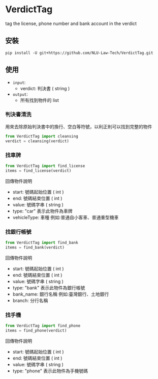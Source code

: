 # VerdictTag
tag the license, phone number and bank account in the verdict
## 安裝
```pip install -U git+https://github.com/NLU-Law-Tech/VerdictTag.git```
## 使用
- `input`: 
    - verdict: 判決書 ( string )
- `output`:
    - 所有找到物件的 list
### 判決書清洗
用來去除原始判決書中的換行、空白等符號，以利正則可以找到完整的物件
```python 
from VerdictTag import cleansing
verdict = cleansing(verdict)
```
### 找車牌
```python 
from VerdictTag import find_license
items = find_license(verdict)
```
回傳物件說明
- start: 號碼起始位置 ( int )
- end: 號碼結束位置 ( int )
- value: 號碼字串 ( string )
- type: "car" 表示此物件為車牌
- vehicleType: 車種 例如:普通自小客車、普通重型機車
### 找銀行帳號
```python 
from VerdictTag import find_bank
items = find_bank(verdict)
```
回傳物件說明
- start: 號碼起始位置 ( int )
- end: 號碼結束位置 ( int )
- value: 號碼字串 ( string )
- type: "bank" 表示此物件為銀行帳號
- bank_name: 銀行名稱 例如:臺灣銀行、土地銀行
- branch: 分行名稱
### 找手機
```python 
from VerdictTag import find_phone
items = find_phone(verdict)
```
回傳物件說明
- start: 號碼起始位置 ( int )
- end: 號碼結束位置 ( int )
- value: 號碼字串 ( string )
- type: "phone" 表示此物件為手機號碼
